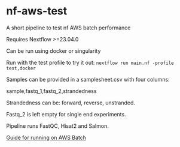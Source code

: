 # nf-aws-test
A short pipeline to test nf AWS batch performance

Requires Nextflow >=23.04.0

Can be run using docker or singularity

Run with the test profile to try it out:
`nextflow run main.nf -profile test,docker`

Samples can be provided in a samplesheet.csv with four columns:

sample,fastq_1,fastq_2,strandedness

Strandedness can be: forward, reverse, unstranded.

Fastq_2 is left empty for single end experiments.

Pipeline runs FastQC, Hisat2 and Salmon.

[Guide for running on AWS Batch](https://staphb.org/resources/2020-04-29-nextflow_batch.html)
